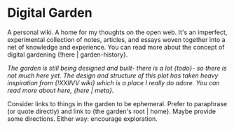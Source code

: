 # Digital Garden

A personal wiki. A home for my thoughts on the open web. It's an imperfect, experimental collection of notes, articles, and essays woven together into a net of knowledge and experience. You can read more about the concept of digital gardening {!here | garden-history}.

[garden-history]: https://maggieappleton.com/garden-history

*The garden is still being designed and built- there is a lot {todo}- so there is not much here yet. The design and structure of this plot has taken heavy inspiration from {!XXIIVV wiki} which is a place I really do adore. You can read more about here, {here | meta}.*

[XXIIVV wiki]: https://wiki.xxiivv.com/site/home.html

Consider links to things in the garden to be ephemeral. Prefer to paraphrase (or quote directly) and link to {the garden's root | home}. Maybe provide some directions. Either way: encourage exploration.